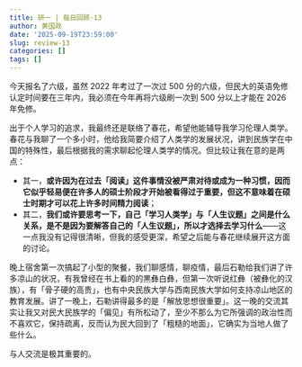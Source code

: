 ```yaml
---
title: 研一 | 每日回顾-13
author: 黄国政
date: '2025-09-19T23:59:00'
slug: review-13
categories: []
tags: []
---
```


今天报名了六级，虽然 2022 年考过了一次过 500 分的六级，但民大的英语免修认定时间要在三年内，我必须在今年再将六级刷一次到 500 分以上才能在 2026 年免修。

出于个人学习的追求，我最终还是联络了春花，希望他能辅导我学习伦理人类学。春花与我聊了一个多小时，他给我简要介绍了人类学的发展状况，讲到民族学在中国的特殊性，最后根据我的需求聊起伦理人类学的情况。但比较让我在意的是两点：

* 其一，**或许因为在过去「阅读」这件事情没被严肃对待或成为一种习惯，因而它似乎轻易便在许多人的硕士阶段才开始被看得过于重要，但这不意味着在硕士时期才可以花上许多时间精力阅读**；
* 其二，**我们或许要思考一下，自己「学习人类学」与「人生议题」之间是什么关系，是不是因为要解答自己的「人生议题」，所以才选择去学习什么**——这一点我没有记得很清晰，但我的感受更深，希望之后能与春花继续展开这方面的讨论。

晚上宿舍第一次搞起了小型的聚餐，我们聊感情，聊疫情，最后石勒给我们讲了许多凉山的状况，有我曾经在书上看的的黒彝白彝，但第一次听说红彝（被彝化的汉族），有「骨子硬的高贵」，也有中央民族大学与西南民族大学如何支持凉山地区的教育发展。讲了一晚上，石勒讲得最多的是「解放思想很重要」。这一晚的交流其实让我又对民大民族学的「偏见」有所松动了，至少不那么为它所强调的政治性而不喜欢它，保持疏离，反而认为民大回到了「粗糙的地面」，它确实为当地人做了些什么。

与人交流是极其重要的。